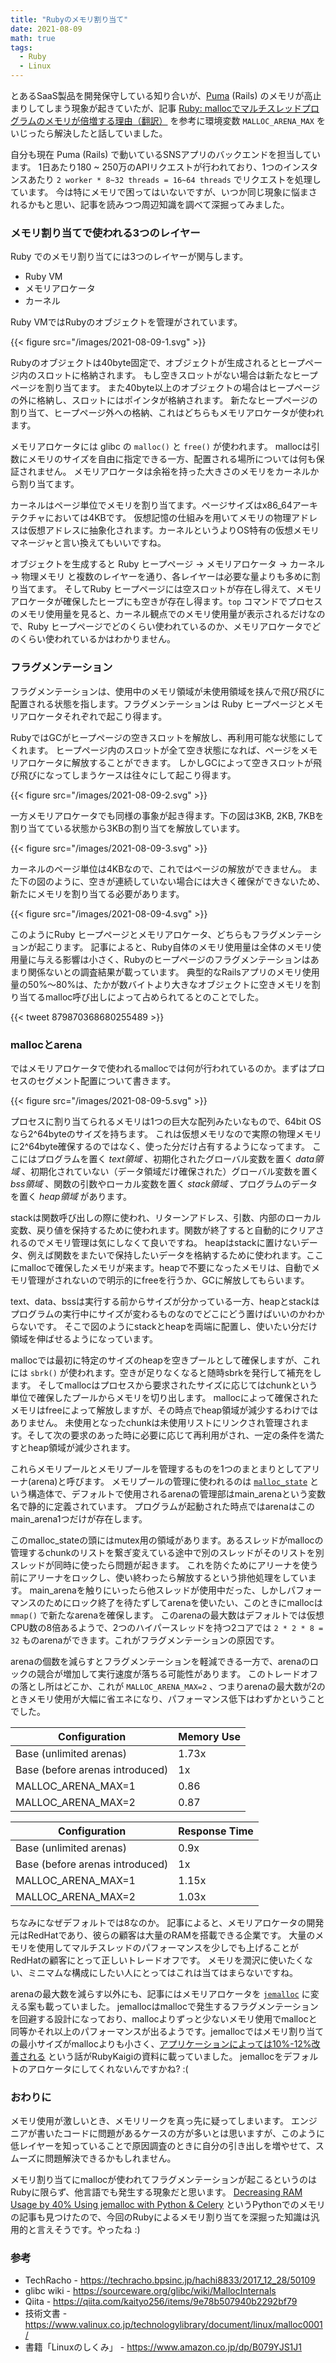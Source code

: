 ```yaml
---
title: "Rubyのメモリ割り当て"
date: 2021-08-09
math: true
tags:
  - Ruby
  - Linux
---
```


とあるSaaS製品を開発保守している知り合いが、[Puma](https://github.com/puma/puma) (Rails) のメモリが高止まりしてしまう現象が起きていたが、記事 [Ruby: mallocでマルチスレッドプログラムのメモリが倍増する理由（翻訳）](https://techracho.bpsinc.jp/hachi8833/2017_12_28/50109) を参考に環境変数 `MALLOC_ARENA_MAX` をいじったら解決したと話していました。

自分も現在 Puma (Rails) で動いているSNSアプリのバックエンドを担当しています。
1日あたり180 ~ 250万のAPIリクエストが行われており、1つのインスタンスあたり `2 worker * 8~32 threads = 16~64 threads` でリクエストを処理しています。
今は特にメモリで困ってはいないですが、いつか同じ現象に悩まされるかもと思い、記事を読みつつ周辺知識を調べて深掘ってみました。

### メモリ割り当てで使われる3つのレイヤー
Ruby でのメモリ割り当てには3つのレイヤーが関与します。
- Ruby VM
- メモリアロケータ
- カーネル

Ruby VMではRubyのオブジェクトを管理がされています。

{{< figure src="/images/2021-08-09-1.svg" >}}

Rubyのオブジェクトは40byte固定で、オブジェクトが生成されるとヒープページ内のスロットに格納されます。
もし空きスロットがない場合は新たなヒープページを割り当てます。
また40byte以上のオブジェクトの場合はヒープページの外に格納し、スロットにはポインタが格納されます。
新たなヒープページの割り当て、ヒープページ外への格納、これはどちらもメモリアロケータが使われます。

メモリアロケータには glibc の `malloc()` と `free()` が使われます。
mallocは引数にメモリのサイズを自由に指定できる一方、配置される場所については何も保証されません。
メモリアロケータは余裕を持った大きさのメモリをカーネルから割り当てます。

カーネルはページ単位でメモリを割り当てます。ページサイズはx86_64アーキテクチャにおいては4KBです。
仮想記憶の仕組みを用いてメモリの物理アドレスは仮想アドレスに抽象化されます。カーネルというよりOS特有の仮想メモリマネージャと言い換えてもいいですね。

オブジェクトを生成すると Ruby ヒープページ → メモリアロケータ → カーネル → 物理メモリ と複数のレイヤーを通り、各レイヤーは必要な量よりも多めに割り当てます。
そしてRuby ヒープページには空スロットが存在し得えて、メモリアロケータが確保したヒープにも空きが存在し得ます。`top` コマンドでプロセスのメモリ使用量を見ると、カーネル観点でのメモリ使用量が表示されるだけなので、Ruby ヒープページでどのくらい使われているのか、メモリアロケータでどのくらい使われているかはわかりません。

### フラグメンテーション
フラグメンテーションは、使用中のメモリ領域が未使用領域を挟んで飛び飛びに配置される状態を指します。フラグメンテーションは Ruby ヒープページとメモリアロケータそれぞれで起こり得ます。

RubyではGCがヒープページの空きスロットを解放し、再利用可能な状態にしてくれます。
ヒープページ内のスロットが全て空き状態になれば、ページをメモリアロケータに解放することができます。
しかしGCによって空きスロットが飛び飛びになってしまうケースは往々にして起こり得ます。

{{< figure src="/images/2021-08-09-2.svg" >}}

一方メモリアロケータでも同様の事象が起き得ます。下の図は3KB, 2KB, 7KBを割り当てている状態から3KBの割り当てを解放しています。

{{< figure src="/images/2021-08-09-3.svg" >}}

カーネルのページ単位は4KBなので、これではページの解放ができません。
また下の図のように、空きが連続していない場合には大きく確保ができないため、新たにメモリを割り当てる必要があります。

{{< figure src="/images/2021-08-09-4.svg" >}}

このようにRuby ヒープページとメモリアロケータ、どちらもフラグメンテーションが起こります。
記事によると、Ruby自体のメモリ使用量は全体のメモリ使用量に与える影響は小さく、Rubyのヒープページのフラグメンテーションはあまり関係ないとの調査結果が載っています。
典型的なRailsアプリのメモリ使用量の50%〜80%は、たかが数バイトより大きなオブジェクトに空きメモリを割り当てるmalloc呼び出しによって占められてるとのことでした。

{{< tweet 879870368680255489 >}}

### mallocとarena
ではメモリアロケータで使われるmallocでは何が行われているのか。まずはプロセスのセグメント配置について書きます。

{{< figure src="/images/2021-08-09-5.svg" >}}

プロセスに割り当てられるメモリは1つの巨大な配列みたいなもので、64bit OSなら2^64byteのサイズを持ちます。
これは仮想メモリなので実際の物理メモリに2^64byte確保するのではなく、使った分だけ占有するようになってます。
ここにはプログラムを置く _text領域_ 、初期化されたグローバル変数を置く _data領域_ 、初期化されていない（データ領域だけ確保された）グローバル変数を置く _bss領域_ 、関数の引数やローカル変数を置く _stack領域_ 、プログラムのデータを置く _heap領域_ があります。

stackは関数呼び出しの際に使われ、リターンアドレス、引数、内部のローカル変数、戻り値を保持するために使われます。関数が終了すると自動的にクリアされるのでメモリ管理は気にしなくて良いですね。
heapはstackに置けないデータ、例えば関数をまたいで保持したいデータを格納するために使われます。ここにmallocで確保したメモリが来ます。heapで不要になったメモリは、自動でメモリ管理がされないので明示的にfreeを行うか、GCに解放してもらいます。

text、data、bssは実行する前からサイズが分かっている一方、heapとstackはプログラムの実行中にサイズが変わるものなのでどこにどう置けばいいのかわからないです。
そこで図のようにstackとheapを両端に配置し、使いたい分だけ領域を伸ばせるようになっています。

mallocでは最初に特定のサイズのheapを空きプールとして確保しますが、これには `sbrk()` が使われます。空きが足りなくなると随時sbrkを発行して補充をします。
そしてmallocはプロセスから要求されたサイズに応じてはchunkという単位で確保したプールからメモリを切り出します。
mallocによって確保されたメモリはfreeによって解放しますが、その時点でheap領域が減少するわけではありません。
未使用となったchunkは未使用リストにリンクされ管理されます。そして次の要求のあった時に必要に応じて再利用がされ、一定の条件を満たすとheap領域が減少されます。

これらメモリプールとメモリプールを管理するものを1つのまとまりとしてアリーナ(arena)と呼びます。
メモリプールの管理に使われるのは [`malloc_state`](https://code.woboq.org/userspace/glibc/malloc/malloc.c.html#malloc_state) という構造体で、デフォルトで使用されるarenaの管理部はmain_arenaという変数名で静的に定義されています。
プログラムが起動された時点ではarenaはこのmain_arena1つだけが存在します。

このmalloc_stateの頭にはmutex用の領域があります。あるスレッドがmallocの管理するchunkのリストを繋ぎ変えている途中で別のスレッドがそのリストを別スレッドが同時に使ったら問題が起きます。
これを防ぐためにアリーナを使う前にアリーナをロックし、使い終わったら解放するという排他処理をしています。
main_arenaを触りにいったら他スレッドが使用中だった、しかしパフォーマンスのためにロック終了を待たずしてarenaを使いたい、このときにmallocは `mmap()` で新たなarenaを確保します。
このarenaの最大数はデフォルトでは仮想CPU数の8倍あるようで、2つのハイパースレッドを持つ2コアでは `2 * 2 * 8 = 32` ものarenaができます。これがフラグメンテーションの原因です。

arenaの個数を減らすとフラグメンテーションを軽減できる一方で、arenaのロックの競合が増加して実行速度が落ちる可能性があります。
このトレードオフの落とし所はどこか、これが `MALLOC_ARENA_MAX=2` 、つまりarenaの最大数が2のときメモリ使用が大幅に省エネになり、パフォーマンス低下はわずかということでした。

| Configuration | Memory Use |
| ----------- | ----------- |
| Base (unlimited arenas) | 1.73x |
| Base (before arenas introduced) | 1x |
| MALLOC_ARENA_MAX=1 | 0.86 |
| MALLOC_ARENA_MAX=2 | 0.87 |

| Configuration | Response Time |
| ----------- | ----------- |
| Base (unlimited arenas) | 0.9x |
| Base (before arenas introduced) | 1x |
| MALLOC_ARENA_MAX=1 | 1.15x |
| MALLOC_ARENA_MAX=2 | 1.03x |

ちなみになぜデフォルトでは8なのか。
記事によると、メモリアロケータの開発元はRedHatであり、彼らの顧客は大量のRAMを搭載できる企業です。
大量のメモリを使用してマルチスレッドのパフォーマンスを少しでも上げることがRedHatの顧客にとって正しいトレードオフです。
メモリを潤沢に使いたくない、ミニマムな構成にしたい人にとってはこれは当てはまらないですね。

arenaの最大数を減らす以外にも、記事にはメモリアロケータを [`jemalloc`](https://github.com/jemalloc/jemalloc) に変える案も載っていました。
jemallocはmallocで発生するフラグメンテーションを回避する設計になっており、mallocよりずっと少ないメモリ使用でmallocと同等かそれ以上のパフォーマンスが出るようです。jemallocではメモリ割り当ての最小サイズがmallocよりも小さく、[アプリケーションによっては10%-12%改善される](https://docs.google.com/presentation/d/1-WrYwz-QnSI9yeRZfCCgUno-KOMuggiGHlmOETXZy9c/edit#slide=id.p) という話がRubyKaigiの資料に載っていました。
jemallocをデフォルトのアロケータにしてくれないんですかね? :(

### おわりに
メモリ使用が激しいとき、メモリリークを真っ先に疑ってしまいます。
エンジニアが書いたコードに問題があるケースの方が多いとは思いますが、このように低レイヤーを知っていることで原因調査のときに自分の引き出しを増やせて、スムーズに問題解決できるかもしれません。

メモリ割り当てにmallocが使われてフラグメンテーションが起こるというのはRubyに限らず、他言語でも発生する現象だと思います。
[Decreasing RAM Usage by 40% Using jemalloc with Python & Celery](https://zapier.com/engineering/celery-python-jemalloc/) というPythonでのメモリの記事も見つけたので、今回のRubyによるメモリ割り当てを深掘った知識は汎用的と言えそうです。やったね :)

### 参考
- TechRacho - https://techracho.bpsinc.jp/hachi8833/2017_12_28/50109
- glibc wiki - https://sourceware.org/glibc/wiki/MallocInternals
- Qiita - https://qiita.com/kaityo256/items/9e78b507940b2292bf79
- 技術文書 - https://www.valinux.co.jp/technologylibrary/document/linux/malloc0001/
- 書籍「Linuxのしくみ」 - https://www.amazon.co.jp/dp/B079YJS1J1
